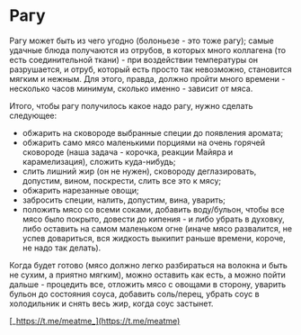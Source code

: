 # Рагу

Рагу может быть из чего угодно \(болоньезе - это тоже рагу\); самые удачные блюда получаются из отрубов, в которых много коллагена \(то есть соединительной ткани\) - при воздействии температуры он разрушается, и отруб, который есть просто так невозможно, становится мягким и нежным. Для этого, правда, должно пройти много времени - несколько часов минимум, сколько именно - зависит от мяса.

Итого, чтобы рагу получилось какое надо рагу, нужно сделать следующее:

* обжарить на сковороде выбранные специи до появления аромата;
* обжарить само мясо маленькими порциями на очень горячей сковороде \(наша задача - корочка, реакции Майяра и карамелизация\), сложить куда-нибудь;
* слить лишний жир \(он не нужен\), сковороду деглазировать, допустим, вином, поскрести, слить все это к мясу;
* обжарить нарезанные овощи;
* забросить специи, налить, допустим, вина, уварить;
* положить мясо со всеми соками, добавить воду/бульон, чтобы все мясо было покрыто, довести до кипения - и либо убрать в духовку, либо оставить на самом маленьком огне \(иначе мясо развалится, не успев довариться, вся жидкость выкипит раньше времени, короче, не надо так делать\).

Когда будет готово \(мясо должно легко разбираться на волокна и быть не сухим, а приятно мягким\), можно оставить как есть, а можно пойти дальше - процедить все, отложить мясо с овощами в сторону, уварить бульон до состояния соуса, добавить соль/перец, убрать соус в холодильник и снять весь жир, когда соус застынет. 

[_https://t.me/meatme_](https://t.me/meatme)

